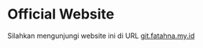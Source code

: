 # Official Website

Silahkan mengunjungi website ini di URL [git.fatahna.my.id]

[git.fatahna.my.id]: <http://git.fatahna.my.id>
